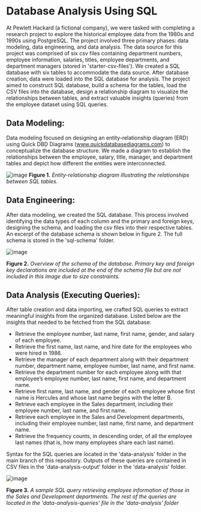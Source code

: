 # Database Analysis Using SQL
At Pewlett Hackard (a fictional company), we were tasked with completing a research project to explore the historical employee data from the 1980s and 1990s using PostgreSQL. The project involved three primary phases: data modeling, data engineering, and data analysis. The data source for this project was comprised of six csv files containing department numbers, employee information, salaries, titles, employee departments, and department managers (stored in 'starter-csv-files'). We created a SQL database with six tables to accommodate the data source. After database creation, data were loaded into the SQL database for analysis. The project aimed to construct SQL database, build a schema for the tables, load the CSV files into the database, design a relationship diagram to visualize the relationships between tables, and extract valuable insights (queries) from the employee dataset using SQL queries.

## Data Modeling: 
Data modeling focused on designing an entity-relationship diagram (ERD) using Quick DBD Diagrams (www.quickdatabasediagrams.com) to conceptualize the database structure. We made a diagram to establish the relationships between the employee, salary, title, manager, and department tables and depict how different the entities were interconnected.

![image](https://github.com/nicholaishaw/sql-challenge/assets/135463220/b09e3011-c7b1-4faa-84e8-36ee54d1461d)
**Figure 1.** *Entity-relationship diagram illustrating the relationships between SQL tables.*

## Data Engineering:
After data modeling, we created the SQL database. This process involved identifying the data types of each column and the primary and foreign keys, designing the schema, and loading the csv files into their respective tables. An excerpt of the database schema is shown below in figure 2. The full schema is stored in the 'sql-schema' folder.

![image](https://github.com/nicholaishaw/sql-challenge/assets/135463220/9deec272-4811-471f-b5d5-5ff2c2227fec)

**Figure 2.** *Overview of the schema of the database. Primary key and foreign key declarations are included at the end of the schema file but are not included in this image due to size constraints.*

## Data Analysis (Executing Queries):
After table creation and data importing, we crafted SQL queries to extract meaningful insights from the organized database. Listed below are the insights that needed to be fetched from the SQL database:

* Retrieve the employee number, last name, first name, gender, and salary of each employee.
* Retrieve the first name, last name, and hire date for the employees who were hired in 1986.
* Retrieve the manager of each department along with their department number, department name, employee number, last name, and first name.
* Retrieve the department number for each employee along with that employee’s employee number, last name, first name, and department name.
* Retrieve first name, last name, and gender of each employee whose first name is Hercules and whose last name begins with the letter B.
* Retrieve each employee in the Sales department, including their employee number, last name, and first name.
* Retrieve each employee in the Sales and Development departments, including their employee number, last name, first name, and department name.
* Retrieve the frequency counts, in descending order, of all the employee last names (that is, how many employees share each last name).

Syntax for the SQL queries are located in the 'data-analysis' folder in the main branch of this repository. Outputs of these queries are contained in CSV files in the 'data-analysis-output' folder in the 'data-analysis' folder.

![image](https://github.com/nicholaishaw/sql-challenge/assets/135463220/b551fb7b-310a-4364-aef1-17f47bd0fd86)

**Figure 3.** *A sample SQL query retrieving employee information of those in the Sales and Development departments. The rest of the queries are located in the 'data-analysis-queries' file in the 'data-analysis' folder*
